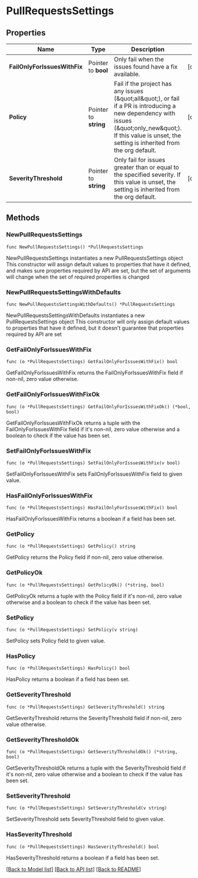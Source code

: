 # PullRequestsSettings

## Properties

Name | Type | Description | Notes
------------ | ------------- | ------------- | -------------
**FailOnlyForIssuesWithFix** | Pointer to **bool** | Only fail when the issues found have a fix available. | [optional] 
**Policy** | Pointer to **string** | Fail if the project has any issues (\&quot;all\&quot;), or fail if a PR is introducing a new dependency with issues (\&quot;only_new\&quot;). If this value is unset, the setting is inherited from the org default. | [optional] 
**SeverityThreshold** | Pointer to **string** | Only fail for issues greater than or equal to the specified severity. If this value is unset, the setting is inherited from the org default. | [optional] 

## Methods

### NewPullRequestsSettings

`func NewPullRequestsSettings() *PullRequestsSettings`

NewPullRequestsSettings instantiates a new PullRequestsSettings object
This constructor will assign default values to properties that have it defined,
and makes sure properties required by API are set, but the set of arguments
will change when the set of required properties is changed

### NewPullRequestsSettingsWithDefaults

`func NewPullRequestsSettingsWithDefaults() *PullRequestsSettings`

NewPullRequestsSettingsWithDefaults instantiates a new PullRequestsSettings object
This constructor will only assign default values to properties that have it defined,
but it doesn't guarantee that properties required by API are set

### GetFailOnlyForIssuesWithFix

`func (o *PullRequestsSettings) GetFailOnlyForIssuesWithFix() bool`

GetFailOnlyForIssuesWithFix returns the FailOnlyForIssuesWithFix field if non-nil, zero value otherwise.

### GetFailOnlyForIssuesWithFixOk

`func (o *PullRequestsSettings) GetFailOnlyForIssuesWithFixOk() (*bool, bool)`

GetFailOnlyForIssuesWithFixOk returns a tuple with the FailOnlyForIssuesWithFix field if it's non-nil, zero value otherwise
and a boolean to check if the value has been set.

### SetFailOnlyForIssuesWithFix

`func (o *PullRequestsSettings) SetFailOnlyForIssuesWithFix(v bool)`

SetFailOnlyForIssuesWithFix sets FailOnlyForIssuesWithFix field to given value.

### HasFailOnlyForIssuesWithFix

`func (o *PullRequestsSettings) HasFailOnlyForIssuesWithFix() bool`

HasFailOnlyForIssuesWithFix returns a boolean if a field has been set.

### GetPolicy

`func (o *PullRequestsSettings) GetPolicy() string`

GetPolicy returns the Policy field if non-nil, zero value otherwise.

### GetPolicyOk

`func (o *PullRequestsSettings) GetPolicyOk() (*string, bool)`

GetPolicyOk returns a tuple with the Policy field if it's non-nil, zero value otherwise
and a boolean to check if the value has been set.

### SetPolicy

`func (o *PullRequestsSettings) SetPolicy(v string)`

SetPolicy sets Policy field to given value.

### HasPolicy

`func (o *PullRequestsSettings) HasPolicy() bool`

HasPolicy returns a boolean if a field has been set.

### GetSeverityThreshold

`func (o *PullRequestsSettings) GetSeverityThreshold() string`

GetSeverityThreshold returns the SeverityThreshold field if non-nil, zero value otherwise.

### GetSeverityThresholdOk

`func (o *PullRequestsSettings) GetSeverityThresholdOk() (*string, bool)`

GetSeverityThresholdOk returns a tuple with the SeverityThreshold field if it's non-nil, zero value otherwise
and a boolean to check if the value has been set.

### SetSeverityThreshold

`func (o *PullRequestsSettings) SetSeverityThreshold(v string)`

SetSeverityThreshold sets SeverityThreshold field to given value.

### HasSeverityThreshold

`func (o *PullRequestsSettings) HasSeverityThreshold() bool`

HasSeverityThreshold returns a boolean if a field has been set.


[[Back to Model list]](../README.md#documentation-for-models) [[Back to API list]](../README.md#documentation-for-api-endpoints) [[Back to README]](../README.md)


